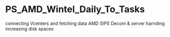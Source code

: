 # PS_AMD_Wintel_Daily_To_Tasks
connecting Vcenters and fetching data
AMD SIPS
Decom & server harnding 
increasing disk spaces
